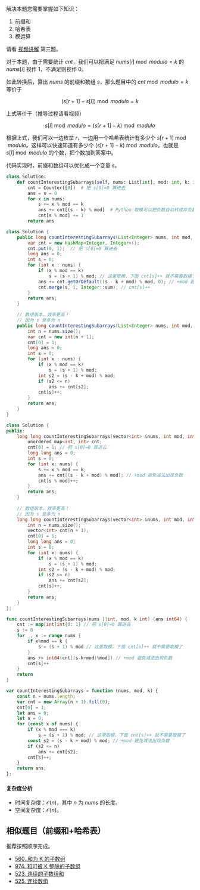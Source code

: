 解决本题您需要掌握如下知识：

1. 前缀和
2. 哈希表
3. 模运算

请看 [视频讲解](https://www.bilibili.com/video/BV1Nj411178Z/) 第三题。

对于本题，由于需要统计 $\textit{cnt}$，我们可以把满足 $\textit{nums}[i]\bmod \textit{modulo} = k$ 的 $\textit{nums}[i]$ 视作 $1$，不满足则视作 $0$。

如此转换后，算出 $\textit{nums}$ 的前缀和数组 $s$，那么题目中的 $\textit{cnt}\bmod \textit{modulo} = k$ 等价于

$$
(s[r+1]-s[l])\bmod \textit{modulo} = k
$$

上式等价于（推导过程请看视频）

$$
s[l]\bmod \textit{modulo} = (s[r+1]-k)\bmod \textit{modulo}
$$

根据上式，我们可以一边枚举 $r$，一边用一个哈希表统计有多少个 $s[r+1]\bmod \textit{modulo}$。这样可以快速知道有多少个 $(s[r+1]-k)\bmod \textit{modulo}$，也就是 $s[l]\bmod \textit{modulo}$ 的个数，把个数加到答案中。

代码实现时，前缀和数组可以优化成一个变量 $s$。

```py [sol-Python3]
class Solution:
    def countInterestingSubarrays(self, nums: List[int], mod: int, k: int) -> int:
        cnt = Counter([0])  # 把 s[0]=0 算进去
        ans = s = 0
        for x in nums:
            s += x % mod == k
            ans += cnt[(s - k) % mod]  # Python 取模可以把负数自动转成非负数
            cnt[s % mod] += 1
        return ans
```

```java [sol-Java]
class Solution {
    public long countInterestingSubarrays(List<Integer> nums, int mod, int k) {
        var cnt = new HashMap<Integer, Integer>();
        cnt.put(0, 1);  // 把 s[0]=0 算进去
        long ans = 0;
        int s = 0;
        for (int x : nums) {
            if (x % mod == k)
                s = (s + 1) % mod; // 这里取模，下面 cnt[s]++ 就不需要取模了
            ans += cnt.getOrDefault((s - k + mod) % mod, 0); // +mod 避免减法出现负数
            cnt.merge(s, 1, Integer::sum); // cnt[s]++
        }
        return ans;
    }

    // 数组版本，效率更高！
    // 因为 s 至多为 n
    public long countInterestingSubarrays(List<Integer> nums, int mod, int k) {
        int n = nums.size();
        var cnt = new int[n + 1];
        cnt[0] = 1;
        long ans = 0;
        int s = 0;
        for (int x : nums) {
            if (x % mod == k)
                s = (s + 1) % mod;
            int s2 = (s - k + mod) % mod;
            if (s2 <= n)
                ans += cnt[s2];
            cnt[s]++;
        }
        return ans;
    }
}
```

```cpp [sol-C++]
class Solution {
public:
    long long countInterestingSubarrays(vector<int> &nums, int mod, int k) {
        unordered_map<int, int> cnt;
        cnt[0] = 1; // 把 s[0]=0 算进去
        long long ans = 0;
        int s = 0;
        for (int x: nums) {
            s += x % mod == k;
            ans += cnt[(s - k + mod) % mod]; // +mod 避免减法出现负数
            cnt[s % mod]++;
        }
        return ans;
    }
    
    // 数组版本，效率更高！
    // 因为 s 至多为 n
    long long countInterestingSubarrays(vector<int> &nums, int mod, int k) {
        int n = nums.size();
        vector<int> cnt(n + 1);
        cnt[0] = 1;
        long long ans = 0;
        int s = 0;
        for (int x: nums) {
            if (x % mod == k)
                s = (s + 1) % mod;
            int s2 = (s - k + mod) % mod;
            if (s2 <= n)
                ans += cnt[s2];
            cnt[s]++;
        }
        return ans;
    }
};
```

```go [sol-Go]
func countInterestingSubarrays(nums []int, mod, k int) (ans int64) {
	cnt := map[int]int{0: 1} // 把 s[0]=0 算进去
	s := 0
	for _, x := range nums {
		if x%mod == k {
			s = (s + 1) % mod // 这里取模，下面 cnt[s]++ 就不需要取模了
		}
		ans += int64(cnt[(s-k+mod)%mod]) // +mod 避免减法出现负数
		cnt[s]++
	}
	return
}
```

```js [sol-JavaScript]
var countInterestingSubarrays = function (nums, mod, k) {
    const n = nums.length;
    var cnt = new Array(n + 1).fill(0);
    cnt[0] = 1;
    let ans = 0;
    let s = 0;
    for (const x of nums) {
        if (x % mod === k)
            s = (s + 1) % mod; // 这里取模，下面 cnt[s]++ 就不需要取模了
        const s2 = (s - k + mod) % mod; // +mod 避免减法出现负数
        if (s2 <= n)
            ans += cnt[s2];
        cnt[s]++;
    }
    return ans;
};
```

#### 复杂度分析

- 时间复杂度：$\mathcal{O}(n)$，其中 $n$ 为 $\textit{nums}$ 的长度。
- 空间复杂度：$\mathcal{O}(n)$。

## 相似题目（前缀和+哈希表）

推荐按照顺序完成。

- [560. 和为 K 的子数组](https://leetcode.cn/problems/subarray-sum-equals-k/)
- [974. 和可被 K 整除的子数组](https://leetcode.cn/problems/subarray-sums-divisible-by-k/)
- [523. 连续的子数组和](https://leetcode.cn/problems/continuous-subarray-sum/)
- [525. 连续数组](https://leetcode.cn/problems/contiguous-array/)
